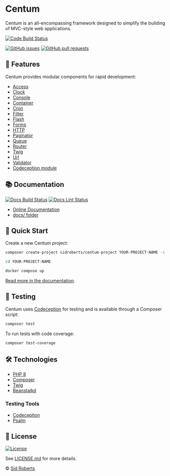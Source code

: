 # Centum

Centum is an all-encompassing framework designed to simplify the building of MVC-style web applications.



[![Code Build Status](https://img.shields.io/github/actions/workflow/status/SidRoberts/centum/tests.yml?style=for-the-badge&label=Code%20Build)](https://github.com/SidRoberts/centum/actions)

[![GitHub issues](https://img.shields.io/github/issues-raw/SidRoberts/centum.svg?style=for-the-badge)](https://github.com/SidRoberts/centum/issues)
[![GitHub pull requests](https://img.shields.io/github/issues-pr-raw/SidRoberts/centum.svg?style=for-the-badge)](https://github.com/SidRoberts/centum/pulls)



## 🚀 Features

Centum provides modular components for rapid development:

- [Access](https://sidroberts.co.uk/centum/access)
- [Clock](https://sidroberts.co.uk/centum/clock)
- [Console](https://sidroberts.co.uk/centum/console)
- [Container](https://sidroberts.co.uk/centum/container)
- [Cron](https://sidroberts.co.uk/centum/cron)
- [Filter](https://sidroberts.co.uk/centum/filter)
- [Flash](https://sidroberts.co.uk/centum/flash)
- [Forms](https://sidroberts.co.uk/centum/forms)
- [HTTP](https://sidroberts.co.uk/centum/http)
- [Paginator](https://sidroberts.co.uk/centum/paginator)
- [Queue](https://sidroberts.co.uk/centum/queue)
- [Router](https://sidroberts.co.uk/centum/router)
- [Twig](https://sidroberts.co.uk/centum/twig)
- [Url](https://sidroberts.co.uk/centum/url)
- [Validator](https://sidroberts.co.uk/centum/validator)
- [Codeception module](https://sidroberts.co.uk/centum/testing)



## 📚 Documentation

[![Docs Build Status](https://img.shields.io/github/deployments/SidRoberts/centum/github-pages?style=for-the-badge)](https://sidroberts.co.uk/centum)
[![Docs Lint Status](https://img.shields.io/github/actions/workflow/status/SidRoberts/centum/docs-lint.yml?style=for-the-badge&label=Docs%20Lint)](https://github.com/SidRoberts/centum/actions)

- [Online Documentation](https://sidroberts.co.uk/centum)
- [docs/ folder](docs/)



## 🚀 Quick Start

Create a new Centum project:

```bash
composer create-project sidroberts/centum-project YOUR-PROJECT-NAME -s dev

cd YOUR-PROJECT-NAME

docker compose up
```

[Read more in the documentation](https://sidroberts.co.uk/centum/quick-start).



## 🧪 Testing

Centum uses [Codeception](https://codeception.com/) for testing and is available through a Composer script:

```bash
composer test
```

To run tests with code coverage:

```bash
composer test-coverage
```



## 🛠 Technologies

- [PHP 8](https://www.php.net/)
- [Composer](https://getcomposer.org/)
- [Twig](https://twig.symfony.com/)
- [Beanstalkd](https://beanstalkd.github.io/)

### Testing Tools

- [Codeception](https://codeception.com/)
- [Psalm](https://psalm.dev/)



## 📄 License

[![License](https://img.shields.io/github/license/SidRoberts/centum?style=for-the-badge)](LICENSE.md)

See [LICENSE.md](LICENSE.md) for more details.

© [Sid Roberts](https://github.com/SidRoberts)
